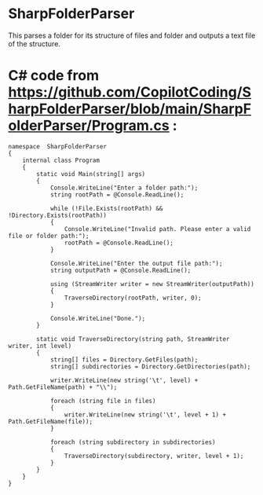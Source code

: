 # SharpFolderParser
This parses a folder for its structure of files and folder and outputs a text file of the structure.

# C# code from https://github.com/CopilotCoding/SharpFolderParser/blob/main/SharpFolderParser/Program.cs :

    namespace  SharpFolderParser
    {
        internal class Program
        {
            static void Main(string[] args)
            {
                Console.WriteLine("Enter a folder path:");
                string rootPath = @Console.ReadLine();

                while (!File.Exists(rootPath) && !Directory.Exists(rootPath))
                {
                    Console.WriteLine("Invalid path. Please enter a valid file or folder path:");
                    rootPath = @Console.ReadLine();
                }

                Console.WriteLine("Enter the output file path:");
                string outputPath = @Console.ReadLine();

                using (StreamWriter writer = new StreamWriter(outputPath))
                {
                    TraverseDirectory(rootPath, writer, 0);
                }

                Console.WriteLine("Done.");
            }

            static void TraverseDirectory(string path, StreamWriter writer, int level)
            {
                string[] files = Directory.GetFiles(path);
                string[] subdirectories = Directory.GetDirectories(path);

                writer.WriteLine(new string('\t', level) + Path.GetFileName(path) + "\\");

                foreach (string file in files)
                {
                    writer.WriteLine(new string('\t', level + 1) + Path.GetFileName(file));
                }

                foreach (string subdirectory in subdirectories)
                {
                    TraverseDirectory(subdirectory, writer, level + 1);
                }
            }
        }
    }
